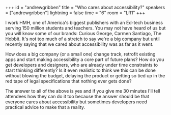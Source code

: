 +++
id = "andrewgribben"
title = "Who cares about accessibility?"
speakers = ["andrewgribben"]
lightning = false
time = "6"
room = "LR1"
+++

I work HMH, one of America's biggest publishers with an Ed-tech business serving 150 million students and teachers. You may not have heard of us but you will know some of our brands: Curious George, Carmen Santiago, The Hobbit. It's not too much of a stretch to say we're a big company but until recently saying that we cared about accessibility was as far as it went.

How does a big company (or a small one) change track, retrofit existing apps and start making accessibility a core part of future plans? How do you get developers and designers, who are already under time constraints to start thinking differently? Is it even realistic to think we this can be done without blowing the budget, delaying the product or getting so tied up in the red tape of legal specifications that nothing ever gets done?

The answer to all of the above is yes and if you give me 30 minutes I'll tell attendees how they can do it too because the answer should be that everyone cares about accessibility but sometimes developers need practical advice to make that a reality.